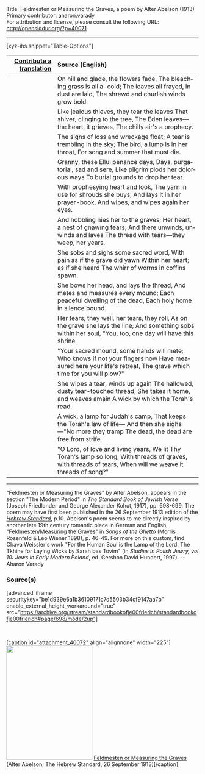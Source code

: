 <html>
<head></head>
<body>
Title: Feldmesten or Measuring the Graves, a poem by Alter Abelson (1913)<br />
Primary contributor: aharon.varady<br />
For attribution and license, please consult the following URL: <a href="http://opensiddur.org/?p=40071">http://opensiddur.org/?p=40071</a>
<p />
<hr />

[xyz-ihs snippet="Table-Options"]<table style="margin-left: auto;margin-right: auto;" class="draggable">
<thead><tr><th id="x" style="text-align: right;"><a href="/translate/" target="_blank" rel="noopener">Contribute a translation</a></th><th style="text-align: left;">Source (English)</th></tr></thead>
<tbody>
<tr><td style="vertical-align:top;">
<div class="liturgy" lang="he" style="text-align: right;">

</div></td>

<td style="vertical-align:top;">
<div class="english" lang="en" style="text-align: left;">
On hill and glade, the flowers fade, 
The bleaching grass is all a-cold; 
The leaves all frayed, in dust are laid, 
The shrewd and churlish winds grow bold. 
</div></td></tr>


<tr><td style="vertical-align:top;">
<div class="liturgy" lang="he" style="text-align: right;">

</div></td>

<td style="vertical-align:top;">
<div class="english" lang="en" style="text-align: left;">
Like jealous thieves, they tear the leaves 
That shiver, clinging to the tree, 
The Eden leaves—the heart, it grieves, 
The chilly air's a prophecy. 
</div></td></tr>


<tr><td style="vertical-align:top;">
<div class="liturgy" lang="he" style="text-align: right;">

</div></td>

<td style="vertical-align:top;">
<div class="english" lang="en" style="text-align: left;">
The signs of loss and wreckage float; 
A tear is trembling in the sky; 
The bird, a lump is in her throat, 
For song and summer that must die. 
</div></td></tr>


<tr><td style="vertical-align:top;">
<div class="liturgy" lang="he" style="text-align: right;">

</div></td>

<td style="vertical-align:top;">
<div class="english" lang="en" style="text-align: left;">
Granny, these Ellul penance days, 
Days, purgatorial, sad and sere, 
Like pilgrim plods her dolorous ways 
To burial grounds to drop her tear. 
</div></td></tr>


<tr><td style="vertical-align:top;">
<div class="liturgy" lang="he" style="text-align: right;">

</div></td>

<td style="vertical-align:top;">
<div class="english" lang="en" style="text-align: left;">
With prophesying heart and look, 
The yarn in use for shrouds she buys, 
And lays it in her prayer-book, 
And wipes, and wipes again her eyes. 
</div></td></tr>


<tr><td style="vertical-align:top;">
<div class="liturgy" lang="he" style="text-align: right;">

</div></td>

<td style="vertical-align:top;">
<div class="english" lang="en" style="text-align: left;">
And hobbling hies her to the graves; 
Her heart, a nest of gnawing fears; 
And there unwinds, unwinds and laves 
The thread with tears—they weep, her years. 
</div></td></tr>


<tr><td style="vertical-align:top;">
<div class="liturgy" lang="he" style="text-align: right;">

</div></td>

<td style="vertical-align:top;">
<div class="english" lang="en" style="text-align: left;">
She sobs and sighs some sacred word, 
With pain as if the grave did yawn 
Within her heart; as if she heard 
The whirr of worms in coffins spawn. 
</div></td></tr>


<tr><td style="vertical-align:top;">
<div class="liturgy" lang="he" style="text-align: right;">

</div></td>

<td style="vertical-align:top;">
<div class="english" lang="en" style="text-align: left;">
She bows her head, and lays the thread, 
And metes and measures every mound; 
Each peaceful dwelling of the dead, 
Each holy home in silence bound. 
</div></td></tr>


<tr><td style="vertical-align:top;">
<div class="liturgy" lang="he" style="text-align: right;">

</div></td>

<td style="vertical-align:top;">
<div class="english" lang="en" style="text-align: left;">
Her tears, they well, her tears, they roll, 
As on the grave she lays the line; 
And something sobs within her soul, 
"You, too, one day will have this shrine. 
</div></td></tr>


<tr><td style="vertical-align:top;">
<div class="liturgy" lang="he" style="text-align: right;">

</div></td>

<td style="vertical-align:top;">
<div class="english" lang="en" style="text-align: left;">
"Your sacred mound, some hands will mete; 
Who knows if not your fingers now 
Have measured here your life's retreat, 
The grave which time for you will plow?" 
</div></td></tr>


<tr><td style="vertical-align:top;">
<div class="liturgy" lang="he" style="text-align: right;">

</div></td>

<td style="vertical-align:top;">
<div class="english" lang="en" style="text-align: left;">
She wipes a tear, winds up again 
The hallowed, dusty tear-touched thread, 
She takes it home, and weaves amain 
A wick by which the Torah's read. 
</div></td></tr>


<tr><td style="vertical-align:top;">
<div class="liturgy" lang="he" style="text-align: right;">

</div></td>

<td style="vertical-align:top;">
<div class="english" lang="en" style="text-align: left;">
A wick, a lamp for Judah's camp, 
That keeps the Torah's law of life— 
And then she sighs—"No more they tramp 
The dead, the dead are free from strife. 
</div></td></tr>


<tr><td style="vertical-align:top;">
<div class="liturgy" lang="he" style="text-align: right;">

</div></td>

<td style="vertical-align:top;">
<div class="english" lang="en" style="text-align: left;">
"O Lord, of love and living years, 
We lit Thy Torah's lamp so long, 
With threads of graves, with threads of tears, 
When will we weave it threads of song?" 
</div></td></tr>
</tbody></table>

<hr />

"Feldmesten or Measuring the Graves" by Alter Abelson, appears in the section "The Modern Period" in <em>The Standard Book of Jewish Verse</em> (Joseph Friedlander and George Alexander Kohut, 1917), pp. 698-699. The poem may have first been published in the 26 September 1913 edition of the <em><a href="https://www.nli.org.il/en/newspapers/hebstd/1913/09/26/01/page/10/">Hebrew Standard</a></em>, p.10. Abelson's poem seems to me directly inspired by another late 19th century romantic piece in German and English, "<a href="https://archive.org/details/songsfromghettow00roseuoft/page/46/mode/2up">Feldmesten/Measuring the Graves</a>" in <em>Songs of the Ghetto</em> (Morris Rosenfeld & Leo Wiener 1898), p. 46-49. For more on this custom, find Chava Weissler's work "For the Human Soul is the Lamp of the Lord: The Tkhine for Laying Wicks by Sarah bas Tovim" (in <em>Studies in Polish Jewry, vol 10: Jews in Early Modern Poland</em>, ed. Gershon David Hundert, 1997). --Aharon Varady

<h3>Source(s)</h3>

[advanced_iframe securitykey="be1d939e6a1b36109171c7d5503b34cf9147aa7b" enable_external_height_workaround="true" src="https://archive.org/stream/standardbookofje00frierich/standardbookofje00frierich#page/698/mode/2up"]

&nbsp; 

[caption id="attachment_40072" align="alignnone" width="225"]<a href="https://opensiddur.org/wp-content/uploads/2021/10/Feldmesten-or-Measuring-the-Graves-Alter-Abelson-The-Hebrew-Standard-26-September-1913-scaled.jpg"><img src="https://opensiddur.org/wp-content/uploads/2021/10/Feldmesten-or-Measuring-the-Graves-Alter-Abelson-The-Hebrew-Standard-26-September-1913-225x300.jpg" alt="" width="225" height="300" class="size-medium wp-image-40072" /></a> <a href="https://www.nli.org.il/en/newspapers/hebstd/1913/09/26/01/page/10/">Feldmesten or Measuring the Graves</a> (Alter Abelson, The Hebrew Standard, 26 September 1913)[/caption]

&nbsp;
</body>
</html>